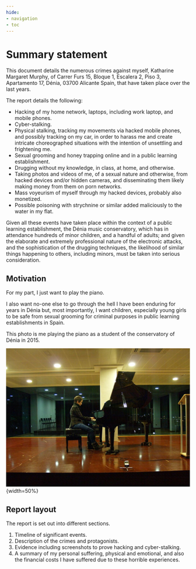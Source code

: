 ```yaml
---
hide:
- navigation
- toc
---
```


# Summary statement

This document details the numerous crimes against myself, Katharine Margaret Murphy, of Carrer Furs 15, Bloque 1, Escalera 2, Piso 3, Apartamento 17, Dénia, 03700 Alicante Spain, that have taken place over the last years.

The report details the following:

- Hacking of my home network, laptops, including work laptop, and mobile phones.
- Cyber-stalking.
- Physical stalking, tracking my movements via hacked mobile phones, and possibly tracking on my car, in order to harass me and create intricate choreographed situations with the intention of unsettling and frightening me.
- Sexual grooming and honey trapping online and in a public learning establishment.
- Drugging without my knowledge, in class, at home, and otherwise.
- Taking photos and videos of me, of a sexual nature and otherwise, from hacked devices and/or hidden cameras, and disseminating them likely making money from them on porn networks.
- Mass voyeurism of myself through my hacked devices, probably also monetized.
- Possible poisoning with strychnine or similar added maliciously to the water in my flat.

Given all these events have taken place within the context of a public learning establishment, the Dénia music conservatory, which has in attendance hundreds of minor children, and a handful of adults; and given the elaborate and extremely professional nature of the electronic attacks, and the sophistication of the drugging techniques, the likelihood of similar things happening to others, including minors, must be taken into serious consideration.

## Motivation

For my part, I just want to play the piano. 

I also want no-one else to go through the hell I have been enduring for years in Dénia but, most importantly, I want children, especially young girls to be safe from sexual grooming for criminal purposes in public learning establishments in Spain.

This photo is me playing the piano as a student of the conservatory of Dénia in 2015.

![Katharine Murphy plays the piano at the boat club in Denia in 2015](content/images/katharine-pianist.jpg){width=50%}

## Report layout

The report is set out into different sections.

1. Timeline of significant events.
2. Description of the crimes and protagonists.
3. Evidence including screenshots to prove hacking and cyber-stalking.
4. A summary of my personal suffering, physical and emotional, and also the financial costs I have suffered due to these horrible experiences.
